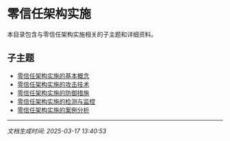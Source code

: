 # 零信任架构实施

本目录包含与零信任架构实施相关的子主题和详细资料。

## 子主题

- [零信任架构实施的基本概念](zero-trust/basic-concepts.md)
- [零信任架构实施的攻击技术](zero-trust/attack-techniques.md)
- [零信任架构实施的防御措施](zero-trust/defense-measures.md)
- [零信任架构实施的检测与监控](zero-trust/detection-monitoring.md)
- [零信任架构实施的案例分析](zero-trust/case-studies.md)

---

*文档生成时间: 2025-03-17 13:40:53*
